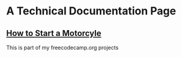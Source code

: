 # A Technical Documentation Page

## [How to Start a Motorcyle](https://greene951.github.io/technical-documentation-page/)

This is part of my freecodecamp.org projects 

